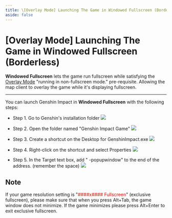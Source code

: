 ```yaml
---
title: \[Overlay Mode] Launching The Game in Windowed Fullscreen (Borderless)
aside: false
---
```


# [Overlay Mode] Launching The Game in Windowed Fullscreen (Borderless)

**Windowed Fullscreen** lets the game run fullscreen while satisfying the [Overlay Mode](https://support.qq.com/products/321980/faqs-more/?id=135544) "running in non-fullscreen mode." pre-requisite. Allowing the map client to overlay the game while it's displaying fullscreen.

---

You can launch Genshin Impact in **Windowed Fullscreen** with the following steps:

- Step 1. Go to Genshin's installation folder
  ![](./../../../../../public/imgs/en/manual/Fullscreen-Windowed/WF-Location-EN.png)

- Step 2. Open the folder named "Genshin Impact Game"
  ![](./../../../../../public/imgs/en/manual/Fullscreen-Windowed/WF-Subdir-EN.png)

- Step 3. Create a shortcut on the Desktop for GenshinImpact.exe
  ![](./../../../../../public/imgs/en/manual/Fullscreen-Windowed/WF-Shortcut-EN.png)

- Step 4. Right-click on the shortcut and select Properties
  ![](./../../../../../public/imgs/en/manual/Fullscreen-Windowed/WF-Prop-EN.png)

- Step 5. In the Target text box, add " -popupwindow" to the end of the address. (remember the space)
  ![](./../../../../../public/imgs/en/manual/Fullscreen-Windowed/WF-PropEdit-EN.png)

## Note

If your game resolution setting is "<span style="color: red">####x#### Fullscreen</span>" (exclusive fullscreen), please make sure that when you press Alt+Tab, the game window does not minimize. If the game minimizes please press Alt+Enter to exit exclusive fullscreen.
